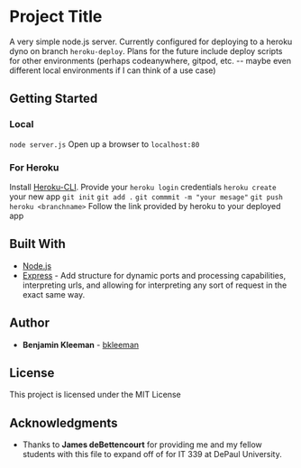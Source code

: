 # Project Title

A very simple node.js server. Currently configured for deploying to a heroku dyno on branch `heroku-deploy`. Plans for the future include deploy scripts for other environments (perhaps codeanywhere, gitpod, etc. -- maybe even different local environments if I can think of a use case)

## Getting Started

### Local

`node server.js`
Open up a browser to `localhost:80`

### For Heroku

Install [Heroku-CLI](https://devcenter.heroku.com/categories/command-line).
Provide your `heroku login` credentials
`heroku create` your new app
`git init`
`git add .`
`git commmit -m "your mesage"`
`git push heroku <branchname>`
Follow the link provided by heroku to your deployed app

## Built With

* [Node.js](https://nodejs.org/en/) 
* [Express](https://expressjs.com/) - Add structure for dynamic ports and processing capabilities, interpreting urls, and allowing for interpreting any sort of request in the exact same way.

## Author

* **Benjamin Kleeman** - [bkleeman](https://github.com/bkleeman)

## License

This project is licensed under the MIT License

## Acknowledgments

* Thanks to **James deBettencourt** for providing me and my fellow students with this file to expand off of for IT 339 at DePaul University.
